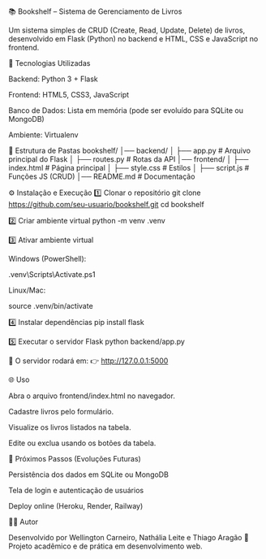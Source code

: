 📚 Bookshelf – Sistema de Gerenciamento de Livros

Um sistema simples de CRUD (Create, Read, Update, Delete) de livros, desenvolvido em Flask (Python) no backend e HTML, CSS e JavaScript no frontend.

🚀 Tecnologias Utilizadas

Backend: Python 3 + Flask

Frontend: HTML5, CSS3, JavaScript

Banco de Dados: Lista em memória (pode ser evoluído para SQLite ou MongoDB)

Ambiente: Virtualenv

📂 Estrutura de Pastas
bookshelf/
│── backend/
│   ├── app.py        # Arquivo principal do Flask
│   ├── routes.py     # Rotas da API
│── frontend/
│   ├── index.html    # Página principal
│   ├── style.css     # Estilos
│   ├── script.js     # Funções JS (CRUD)
│── README.md         # Documentação

⚙️ Instalação e Execução
1️⃣ Clonar o repositório
git clone https://github.com/seu-usuario/bookshelf.git
cd bookshelf

2️⃣ Criar ambiente virtual
python -m venv .venv

3️⃣ Ativar ambiente virtual

Windows (PowerShell):

.venv\Scripts\Activate.ps1


Linux/Mac:

source .venv/bin/activate

4️⃣ Instalar dependências
pip install flask

5️⃣ Executar o servidor Flask
python backend/app.py


📌 O servidor rodará em:
👉 http://127.0.0.1:5000

🌐 Uso

Abra o arquivo frontend/index.html no navegador.

Cadastre livros pelo formulário.

Visualize os livros listados na tabela.

Edite ou exclua usando os botões da tabela.

🔮 Próximos Passos (Evoluções Futuras)

Persistência dos dados em SQLite ou MongoDB

Tela de login e autenticação de usuários

Deploy online (Heroku, Render, Railway)

👨‍💻 Autor

Desenvolvido por Wellington Carneiro, Nathália Leite e Thiago Aragão
📌 Projeto acadêmico e de prática em desenvolvimento web.
